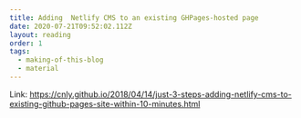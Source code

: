 ```yaml
---
title: Adding  Netlify CMS to an existing GHPages-hosted page
date: 2020-07-21T09:52:02.112Z
layout: reading
order: 1
tags:
  - making-of-this-blog
  - material
---
```

Link: <https://cnly.github.io/2018/04/14/just-3-steps-adding-netlify-cms-to-existing-github-pages-site-within-10-minutes.html>